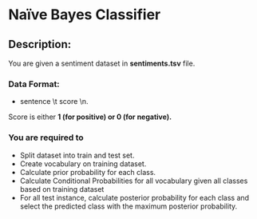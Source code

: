 # Naïve Bayes Classifier #

## Description: ##

You are given a sentiment dataset in **sentiments.tsv** file.

### Data Format: ### 
* sentence \t score \n.

Score is either **1 (for positive) or 0 (for negative).**

### You are required to ###

* Split dataset into train and test set.
* Create vocabulary on training dataset.
* Calculate prior probability for each class.
* Calculate Conditional Probabilities for all vocabulary given all classes based on training dataset
* For all test instance, calculate posterior probability for each class and select the predicted class with the maximum posterior probability.
